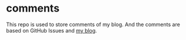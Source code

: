 # comments
This repo is used to store comments of my blog.
And the comments are based on GitHub Issues and [my blog](http://charleslxa.github.io/).

